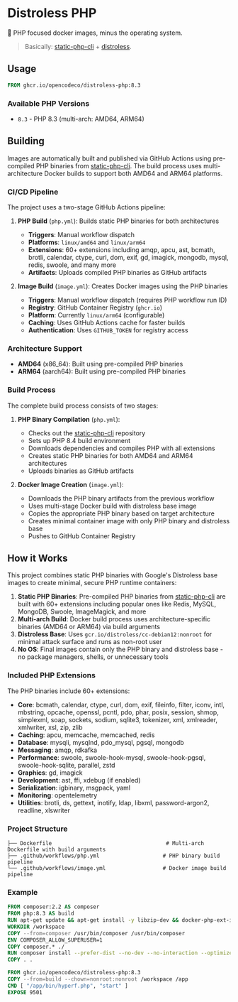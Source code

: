 # Distroless PHP

🐘 PHP focused docker images, minus the operating system.

> Basically: [static-php-cli](https://github.com/crazywhalecc/static-php-cli) + [distroless](https://github.com/GoogleContainerTools/distroless).

## Usage

```dockerfile
FROM ghcr.io/opencodeco/distroless-php:8.3
```

### Available PHP Versions

- `8.3` - PHP 8.3 (multi-arch: AMD64, ARM64)

## Building

Images are automatically built and published via GitHub Actions using pre-compiled PHP binaries from [static-php-cli](https://github.com/crazywhalecc/static-php-cli). The build process uses multi-architecture Docker builds to support both AMD64 and ARM64 platforms.

### CI/CD Pipeline

The project uses a two-stage GitHub Actions pipeline:

1. **PHP Build** (`php.yml`): Builds static PHP binaries for both architectures
   - **Triggers**: Manual workflow dispatch
   - **Platforms**: `linux/amd64` and `linux/arm64`
   - **Extensions**: 60+ extensions including amqp, apcu, ast, bcmath, brotli, calendar, ctype, curl, dom, exif, gd, imagick, mongodb, mysql, redis, swoole, and many more
   - **Artifacts**: Uploads compiled PHP binaries as GitHub artifacts

2. **Image Build** (`image.yml`): Creates Docker images using the PHP binaries
   - **Triggers**: Manual workflow dispatch (requires PHP workflow run ID)
   - **Registry**: GitHub Container Registry (`ghcr.io`)
   - **Platform**: Currently `linux/arm64` (configurable)
   - **Caching**: Uses GitHub Actions cache for faster builds
   - **Authentication**: Uses `GITHUB_TOKEN` for registry access

### Architecture Support

- **AMD64** (x86_64): Built using pre-compiled PHP binaries
- **ARM64** (aarch64): Built using pre-compiled PHP binaries

### Build Process

The complete build process consists of two stages:

1. **PHP Binary Compilation** (`php.yml`):
   - Checks out the [static-php-cli](https://github.com/crazywhalecc/static-php-cli) repository
   - Sets up PHP 8.4 build environment
   - Downloads dependencies and compiles PHP with all extensions
   - Creates static PHP binaries for both AMD64 and ARM64 architectures
   - Uploads binaries as GitHub artifacts

2. **Docker Image Creation** (`image.yml`):
   - Downloads the PHP binary artifacts from the previous workflow
   - Uses multi-stage Docker build with distroless base image
   - Copies the appropriate PHP binary based on target architecture
   - Creates minimal container image with only PHP binary and distroless base
   - Pushes to GitHub Container Registry

## How it Works

This project combines static PHP binaries with Google's Distroless base images to create minimal, secure PHP runtime containers:

1. **Static PHP Binaries**: Pre-compiled PHP binaries from [static-php-cli](https://github.com/crazywhalecc/static-php-cli) are built with 60+ extensions including popular ones like Redis, MySQL, MongoDB, Swoole, ImageMagick, and more
2. **Multi-arch Build**: Docker build process uses architecture-specific binaries (AMD64 or ARM64) via build arguments
3. **Distroless Base**: Uses `gcr.io/distroless/cc-debian12:nonroot` for minimal attack surface and runs as non-root user
4. **No OS**: Final images contain only the PHP binary and distroless base - no package managers, shells, or unnecessary tools

### Included PHP Extensions

The PHP binaries include 60+ extensions:
- **Core**: bcmath, calendar, ctype, curl, dom, exif, fileinfo, filter, iconv, intl, mbstring, opcache, openssl, pcntl, pdo, phar, posix, session, shmop, simplexml, soap, sockets, sodium, sqlite3, tokenizer, xml, xmlreader, xmlwriter, xsl, zip, zlib
- **Caching**: apcu, memcache, memcached, redis
- **Database**: mysqli, mysqlnd, pdo_mysql, pgsql, mongodb
- **Messaging**: amqp, rdkafka
- **Performance**: swoole, swoole-hook-mysql, swoole-hook-pgsql, swoole-hook-sqlite, parallel, zstd
- **Graphics**: gd, imagick
- **Development**: ast, ffi, xdebug (if enabled)
- **Serialization**: igbinary, msgpack, yaml
- **Monitoring**: opentelemetry
- **Utilities**: brotli, ds, gettext, inotify, ldap, libxml, password-argon2, readline, xlswriter

### Project Structure

```
├── Dockerfile                                    # Multi-arch Dockerfile with build arguments
├── .github/workflows/php.yml                    # PHP binary build pipeline
└── .github/workflows/image.yml                  # Docker image build pipeline
```

### Example

```dockerfile
FROM composer:2.2 AS composer
FROM php:8.3 AS build
RUN apt-get update && apt-get install -y libzip-dev && docker-php-ext-install zip
WORKDIR /workspace
COPY --from=composer /usr/bin/composer /usr/bin/composer
ENV COMPOSER_ALLOW_SUPERUSER=1
COPY composer.* ./
RUN composer install --prefer-dist --no-dev --no-interaction --optimize-autoloader
COPY . .

FROM ghcr.io/opencodeco/distroless-php:8.3
COPY --from=build --chown=nonroot:nonroot /workspace /app
CMD [ "/app/bin/hyperf.php", "start" ]
EXPOSE 9501
```
